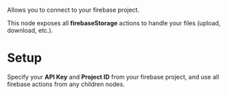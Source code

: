 Allows you to connect to your firebase project.

This node exposes all **firebaseStorage** actions to handle your files (upload, download, etc.).

# Setup

Specify your **API Key** and **Project ID** from your firebase project, and use all firebase actions from any children nodes.